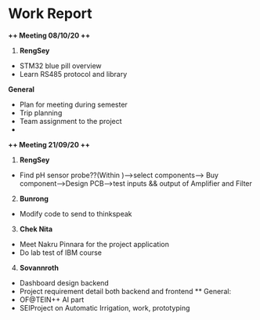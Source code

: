 # Work Report
**++ Meeting 08/10/20 ++**
1. **RengSey**
- STM32 blue pill overview
- Learn RS485 protocol and library

**General**
- Plan for meeting during semester
- Trip planning
- Team assignment to the project
- 



**++ Meeting 21/09/20 ++**
1. **RengSey**
- Find pH sensor probe??(Within )-->select components--> Buy component-->Design PCB-->test inputs && output of Amplifier and Filter
2. **Bunrong**
- Modify code to send to thinkspeak
3. **Chek Nita**
- Meet Nakru Pinnara for the project application 
- Do lab test of IBM course
4. **Sovannroth**
- Dashboard design backend
- Project requirement detail both backend and frontend
** General:
- OF@TEIN++ AI part
- SEIProject on Automatic Irrigation, work, prototyping
